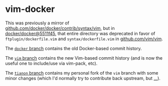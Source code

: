 # vim-docker

This was previously a mirror of [github.com/docker/docker/contrib/syntax/vim](https://github.com/docker/docker/tree/master/contrib/syntax/vim), but in [docker/docker@5511f45](https://github.com/moby/moby/commit/5511f45767e78b136c292dbb989296fb6e4d12fc), that entire directory was deprecated in favor of `ftplugin/dockerfile.vim` and `syntax/dockerfile.vim` in [github.com/vim/vim](https://github.com/vim/vim).

The [`docker` branch](https://github.com/tianon/vim-docker/commits/docker) contains the old Docker-based commit history.

The [`vim` branch](https://github.com/tianon/vim-docker/tree/vim) contains the new Vim-based commit history (and is now the useful one to include/use via vim-pack, etc).

The [`tianon` branch](https://github.com/tianon/vim-docker/tree/tianon) contains my personal fork of the `vim` branch with some minor changes (which I'd normally try to contribute back upstream, but [...](https://twitter.com/tianon/status/1258463662357876736)).
